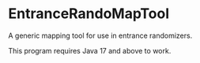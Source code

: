 # EntranceRandoMapTool
A generic mapping tool for use in entrance randomizers.

This program requires Java 17 and above to work.
